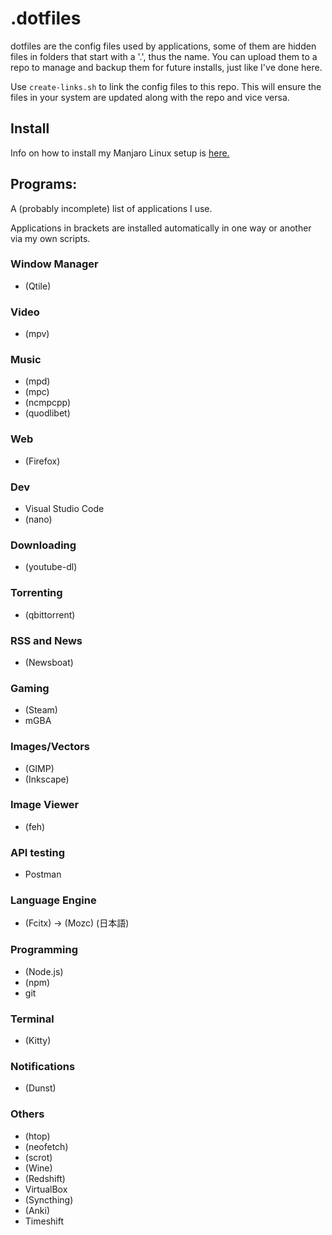 # .dotfiles

dotfiles are the config files used by applications, some of them are hidden files in folders that start with a '.', thus the name. You can upload them to a repo to manage and backup them for future installs, just like I've done here.

Use `create-links.sh` to link the config files to this repo. This will ensure the files in your system are updated along with the repo and vice versa.

## Install

Info on how to install my Manjaro Linux setup is [here.](https://github.com/Vinesma/.dotfiles/tree/master/install)

## Programs:
A (probably incomplete) list of applications I use.

Applications in brackets are installed automatically in one way or another via my own scripts.

### Window Manager

- (Qtile)

### Video

- (mpv)

### Music

- (mpd)
- (mpc)
- (ncmpcpp)
- (quodlibet)

### Web

- (Firefox)

### Dev

- Visual Studio Code
- (nano)

### Downloading

- (youtube-dl)

### Torrenting

- (qbittorrent)

### RSS and News

- (Newsboat)

### Gaming

- (Steam)
- mGBA

### Images/Vectors

- (GIMP)
- (Inkscape)

### Image Viewer

- (feh)

### API testing

- Postman

### Language Engine

- (Fcitx) -> (Mozc) (日本語)

### Programming

- (Node.js)
- (npm)
- git

### Terminal

- (Kitty)

### Notifications

- (Dunst)

### Others

- (htop)
- (neofetch)
- (scrot)
- (Wine)
- (Redshift)
- VirtualBox
- (Syncthing)
- (Anki)
- Timeshift
